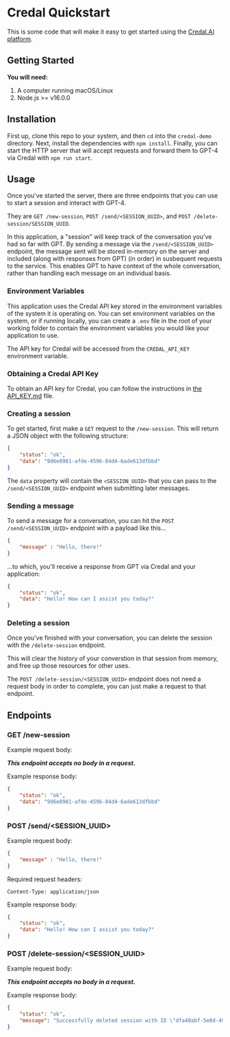 # Credal Quickstart

This is some code that will make it easy to get started using the [Credal.AI platform](https://app.credal.ai/signin).

## Getting Started

**You will need:**

1. A computer running macOS/Linux
2. Node.js >= v16.0.0

## Installation

First up, clone this repo to your system, and then `cd` into the `credal-demo` directory. Next, install the dependencies with `npm install`. Finally, you can start the HTTP server that will accept requests and forward them to GPT-4 via Credal with `npm run start`.

## Usage

Once you've started the server, there are three endpoints that you can use to start a session and interact with GPT-4.

They are `GET /new-session`, `POST /send/<SESSION_UUID>`, and `POST /delete-session/SESSION_UUID`.

In this application, a "session" will keep track of the conversation you've had so far with GPT. By sending a message via the `/send/<SESSION_UUID>` endpoint, the message sent will be stored in-memory on the server and included (along with responses from GPT) (in order) in susbequent requests to the service. This enables GPT to have context of the whole conversation, rather than handling each message on an individual basis.

### Environment Variables

This application uses the Credal API key stored in the environment variables of the system it is operating on. You can set environment variables on the system, or if running locally, you can create a `.env` file in the root of your working folder to contain the environment variables you would like your application to use.

The API key for Credal will be accessed from the `CREDAL_API_KEY` environment variable.

### Obtaining a Credal API Key

To obtain an API key for Credal, you can follow the instructions in [the API_KEY.md](./API_KEY.md) file.

### Creating a session

To get started, first make a `GET` request to the `/new-session`. This will return a JSON object with the following structure:

```json
{
    "status": "ok",
    "data": "9d6e0981-afde-4596-84d4-6ade613dfbbd"
}
```

The `data` property will contain the `<SESSION_UUID>` that you can pass to the `/send/<SESSION_UUID>` endpoint when submitting later messages.

### Sending a message

To send a message for a conversation, you can hit the `POST /send/<SESSION_UUID>` endpoint with a payload like this...

```json
{
    "message" : "Hello, there!"
}
```

...to which, you'll receive a response from GPT via Credal and your application:

```json
{
    "status": "ok",
    "data": "Hello! How can I assist you today?"
}
```

### Deleting a session

Once you've finished with your conversation, you can delete the session with the `/delete-session` endpoint.

This will clear the history of your converstion in that session from memory, and free up those resources for other uses.

The `POST /delete-session/<SESSION_UUID>` endpoint does not need a request body in order to complete, you can just make a request to that endpoint.

## Endpoints

### GET /new-session

Example request body:

**_This endpoint accepts no body in a request._**

Example response body:

```json
{
    "status": "ok",
    "data": "9d6e0981-afde-4596-84d4-6ade613dfbbd"
}
```

### POST /send/<SESSION_UUID>

Example request body:

```json
{
    "message" : "Hello, there!"
}
```

Required request headers:

`Content-Type: application/json`

Example response body:

```json
{
    "status": "ok",
    "data": "Hello! How can I assist you today?"
}
```

### POST /delete-session/<SESSION_UUID>

Example request body:

**_This endpoint accepts no body in a request._**

Example response body:

```json
{
    "status": "ok",
    "message": "Successfully deleted session with ID \"dfa40abf-5e0d-49c8-9274-022507ce3a45\""
}
```